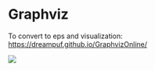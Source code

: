 # Graphviz

To convert to eps and visualization: https://dreampuf.github.io/GraphvizOnline/

![](methods/mindmap.svg)
